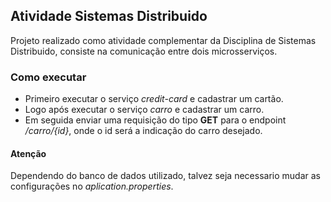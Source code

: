 ## Atividade Sistemas Distribuido

Projeto realizado como atividade complementar da Disciplina de Sistemas Distribuido, consiste na comunicação entre dois microsserviços.

### Como executar

* Primeiro executar o serviço *credit-card* e cadastrar um cartão.  
* Logo após executar o serviço *carro* e cadastrar um carro.  
* Em seguida enviar uma requisição do tipo **GET** para o endpoint */carro/{id}*, onde o id será a indicação do carro desejado.

#### Atenção

Dependendo do banco de dados utilizado, talvez seja necessario mudar as configurações no *aplication.properties*.
